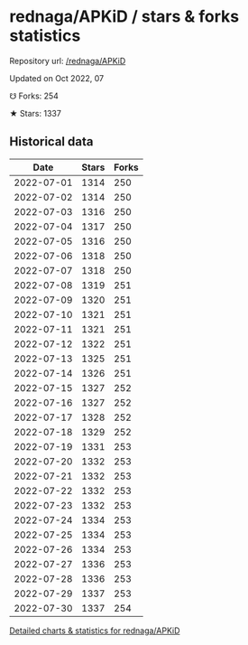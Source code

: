 # rednaga/APKiD / stars & forks statistics

Repository url: [/rednaga/APKiD](https://github.com/rednaga/APKiD)

Updated on Oct 2022, 07

☋ Forks: 254

★ Stars: 1337

## Historical data
| Date | Stars | Forks |
|------|-------|-------|
| 2022-07-01 | 1314 | 250 | 
| 2022-07-02 | 1314 | 250 | 
| 2022-07-03 | 1316 | 250 | 
| 2022-07-04 | 1317 | 250 | 
| 2022-07-05 | 1316 | 250 | 
| 2022-07-06 | 1318 | 250 | 
| 2022-07-07 | 1318 | 250 | 
| 2022-07-08 | 1319 | 251 | 
| 2022-07-09 | 1320 | 251 | 
| 2022-07-10 | 1321 | 251 | 
| 2022-07-11 | 1321 | 251 | 
| 2022-07-12 | 1322 | 251 | 
| 2022-07-13 | 1325 | 251 | 
| 2022-07-14 | 1326 | 251 | 
| 2022-07-15 | 1327 | 252 | 
| 2022-07-16 | 1327 | 252 | 
| 2022-07-17 | 1328 | 252 | 
| 2022-07-18 | 1329 | 252 | 
| 2022-07-19 | 1331 | 253 | 
| 2022-07-20 | 1332 | 253 | 
| 2022-07-21 | 1332 | 253 | 
| 2022-07-22 | 1332 | 253 | 
| 2022-07-23 | 1332 | 253 | 
| 2022-07-24 | 1334 | 253 | 
| 2022-07-25 | 1334 | 253 | 
| 2022-07-26 | 1334 | 253 | 
| 2022-07-27 | 1336 | 253 | 
| 2022-07-28 | 1336 | 253 | 
| 2022-07-29 | 1337 | 253 | 
| 2022-07-30 | 1337 | 254 | 


[Detailed charts & statistics for rednaga/APKiD](https://reviewgithub.com/rep/rednaga/APKiD)

